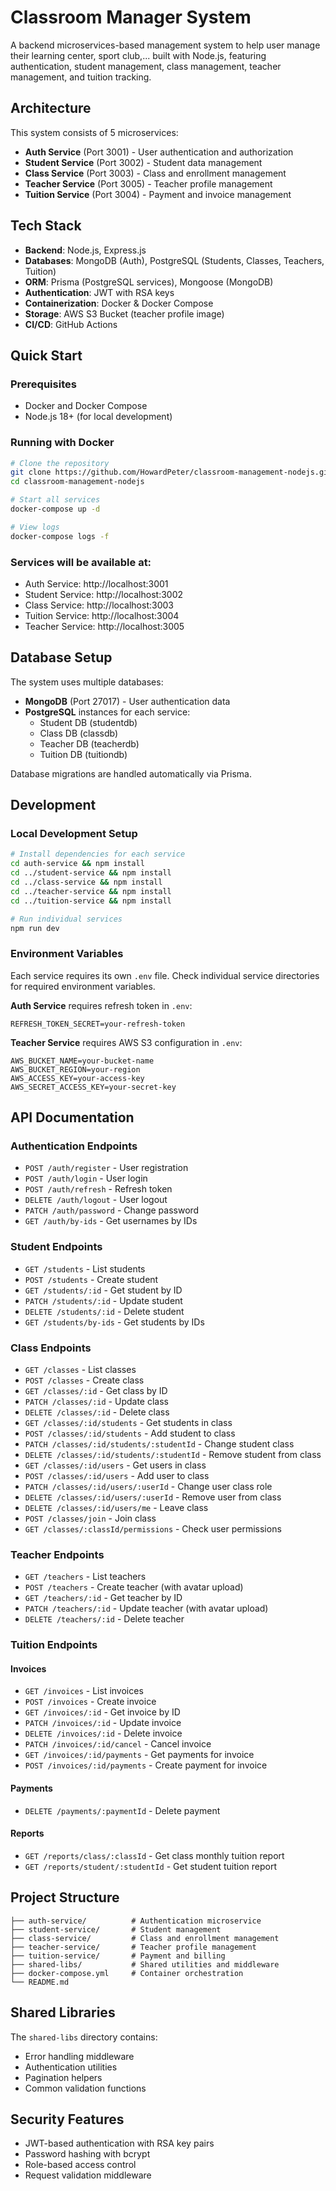 # Classroom Manager System

A backend microservices-based management system to help user manage their learning center, sport club,... built with Node.js, featuring authentication, student management, class management, teacher management, and tuition tracking.

## Architecture

This system consists of 5 microservices:

- **Auth Service** (Port 3001) - User authentication and authorization
- **Student Service** (Port 3002) - Student data management
- **Class Service** (Port 3003) - Class and enrollment management
- **Teacher Service** (Port 3005) - Teacher profile management
- **Tuition Service** (Port 3004) - Payment and invoice management

## Tech Stack

- **Backend**: Node.js, Express.js
- **Databases**: MongoDB (Auth), PostgreSQL (Students, Classes, Teachers, Tuition)
- **ORM**: Prisma (PostgreSQL services), Mongoose (MongoDB)
- **Authentication**: JWT with RSA keys
- **Containerization**: Docker & Docker Compose
- **Storage**: AWS S3 Bucket (teacher profile image)
- **CI/CD**: GitHub Actions

## Quick Start

### Prerequisites

- Docker and Docker Compose
- Node.js 18+ (for local development)

### Running with Docker

```bash
# Clone the repository
git clone https://github.com/HowardPeter/classroom-management-nodejs.git
cd classroom-management-nodejs

# Start all services
docker-compose up -d

# View logs
docker-compose logs -f
```

### Services will be available at:

- Auth Service: http://localhost:3001
- Student Service: http://localhost:3002
- Class Service: http://localhost:3003
- Tuition Service: http://localhost:3004
- Teacher Service: http://localhost:3005

## Database Setup

The system uses multiple databases:

- **MongoDB** (Port 27017) - User authentication data
- **PostgreSQL** instances for each service:
  - Student DB (studentdb)
  - Class DB (classdb)
  - Teacher DB (teacherdb)
  - Tuition DB (tuitiondb)

Database migrations are handled automatically via Prisma.

## Development

### Local Development Setup

```bash
# Install dependencies for each service
cd auth-service && npm install
cd ../student-service && npm install
cd ../class-service && npm install
cd ../teacher-service && npm install
cd ../tuition-service && npm install

# Run individual services
npm run dev
```

### Environment Variables

Each service requires its own `.env` file. Check individual service directories for required environment variables.

**Auth Service** requires refresh token in `.env`:
```
REFRESH_TOKEN_SECRET=your-refresh-token
```

**Teacher Service** requires AWS S3 configuration in `.env`:
```
AWS_BUCKET_NAME=your-bucket-name
AWS_BUCKET_REGION=your-region
AWS_ACCESS_KEY=your-access-key
AWS_SECRET_ACCESS_KEY=your-secret-key
```

## API Documentation

### Authentication Endpoints
- `POST /auth/register` - User registration
- `POST /auth/login` - User login
- `POST /auth/refresh` - Refresh token
- `DELETE /auth/logout` - User logout
- `PATCH /auth/password` - Change password
- `GET /auth/by-ids` - Get usernames by IDs

### Student Endpoints
- `GET /students` - List students
- `POST /students` - Create student
- `GET /students/:id` - Get student by ID
- `PATCH /students/:id` - Update student
- `DELETE /students/:id` - Delete student
- `GET /students/by-ids` - Get students by IDs

### Class Endpoints
- `GET /classes` - List classes
- `POST /classes` - Create class
- `GET /classes/:id` - Get class by ID
- `PATCH /classes/:id` - Update class
- `DELETE /classes/:id` - Delete class
- `GET /classes/:id/students` - Get students in class
- `POST /classes/:id/students` - Add student to class
- `PATCH /classes/:id/students/:studentId` - Change student class
- `DELETE /classes/:id/students/:studentId` - Remove student from class
- `GET /classes/:id/users` - Get users in class
- `POST /classes/:id/users` - Add user to class
- `PATCH /classes/:id/users/:userId` - Change user class role
- `DELETE /classes/:id/users/:userId` - Remove user from class
- `DELETE /classes/:id/users/me` - Leave class
- `POST /classes/join` - Join class
- `GET /classes/:classId/permissions` - Check user permissions

### Teacher Endpoints
- `GET /teachers` - List teachers
- `POST /teachers` - Create teacher (with avatar upload)
- `GET /teachers/:id` - Get teacher by ID
- `PATCH /teachers/:id` - Update teacher (with avatar upload)
- `DELETE /teachers/:id` - Delete teacher

### Tuition Endpoints
#### Invoices
- `GET /invoices` - List invoices
- `POST /invoices` - Create invoice
- `GET /invoices/:id` - Get invoice by ID
- `PATCH /invoices/:id` - Update invoice
- `DELETE /invoices/:id` - Delete invoice
- `PATCH /invoices/:id/cancel` - Cancel invoice
- `GET /invoices/:id/payments` - Get payments for invoice
- `POST /invoices/:id/payments` - Create payment for invoice

#### Payments
- `DELETE /payments/:paymentId` - Delete payment

#### Reports
- `GET /reports/class/:classId` - Get class monthly tuition report
- `GET /reports/student/:studentId` - Get student tuition report

## Project Structure

```
├── auth-service/          # Authentication microservice
├── student-service/       # Student management
├── class-service/         # Class and enrollment management
├── teacher-service/       # Teacher profile management
├── tuition-service/       # Payment and billing
├── shared-libs/           # Shared utilities and middleware
├── docker-compose.yml     # Container orchestration
└── README.md
```

## Shared Libraries

The `shared-libs` directory contains:
- Error handling middleware
- Authentication utilities
- Pagination helpers
- Common validation functions

## Security Features

- JWT-based authentication with RSA key pairs
- Password hashing with bcrypt
- Role-based access control
- Request validation middleware